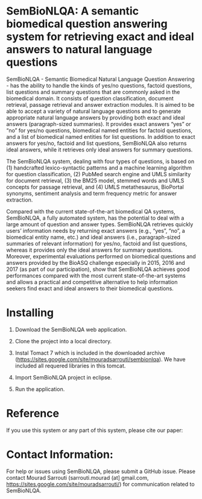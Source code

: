 SemBioNLQA: A semantic biomedical question answering system for retrieving exact and ideal answers to natural language questions
===================

SemBioNLQA - Semantic Biomedical Natural Language Question Answering - has the ability to handle the kinds of yes/no questions, factoid questions, list questions and summary questions that are commonly asked in the biomedical domain. It consists of question classification, document retrieval, passage retrieval and answer extraction modules. It is aimed to be able to accept a variety of natural language  questions and to generate appropriate natural language answers by providing both exact and ideal answers (paragraph-sized summaries). It provides exact  answers “yes” or “no” for yes/no questions, biomedical named entities for factoid questions, and a list of biomedical named entities for list questions.  In addition to exact answers for yes/no, factoid and list questions, SemBioNLQA also returns ideal answers, while it retrieves only ideal answers for summary  questions.

The SemBioNLQA system, dealing with four types of questions, is based on (1) handcrafted lexico-syntactic patterns and a machine learning algorithm for question classification, (2) PubMed search engine and UMLS similarity for document retrieval, (3) the BM25 model, stemmed words and UMLS concepts for passage retrieval, and (4) UMLS metathesaurus, BioPortal synonyms, sentiment analysis and term frequency metric for answer extraction. 

Compared with the current state-of-the-art biomedical QA systems, SemBioNLQA, a fully automated system, has the potential to deal with a large amount of question and answer types. SemBioNLQA retrieves quickly users’ information needs by returning exact answers (e.g., “yes”, “no”, a biomedical entity name, etc.) and ideal answers (i.e., paragraph-sized summaries of relevant information) for yes/no, factoid and list questions, whereas it provides only the ideal answers for summary questions. Moreover, experimental evaluations performed on biomedical questions and answers provided by the BioASQ challenge especially in 2015, 2016 and 2017 (as part of our participation), show that SemBioNLQA achieves good performances compared with the most current state-of-the-art systems and allows
a practical and competitive alternative to help information seekers find exact and ideal answers to their biomedical
questions.

# Installing #

1. Download the SemBioNLQA web application.

2. Clone the project into a local directory.

3. Instal Tomact 7 which is included in the downloaded archive (https://sites.google.com/site/mouradsarrouti/sembionlqa). We have included all requered libraries in this tomcat.

4. Import SemBioNLQA project in eclipse.

5. Run the application.

# Reference #

If you use this system or any part of this system, please cite our paper:


# Contact Information: #

For help or issues using SemBioNLQA, please submit a GitHub issue. Please contact Mourad Sarrouti (sarrouti.mourad (at] gmail.com, https://sites.google.com/site/mouradsarrouti/) for communication related to SemBioNLQA.
